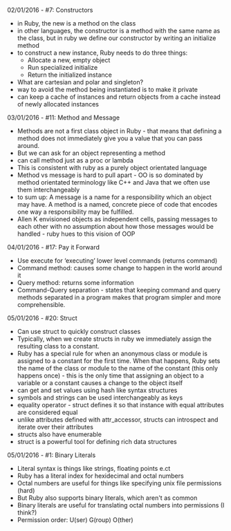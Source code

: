 02/01/2016 - #7: Constructors
  - in Ruby, the new is a method on the class
  - in other languages, the constructor is a method with the same name as the class, but in ruby we define our constructor by writing an initialize method
  - to construct a new instance, Ruby needs to do three things:
    - Allocate a new, empty object
    - Run specialized initialize
    - Return the initialized instance
  - What are cartesian and polar and singleton?
  - way to avoid the method being instantiated is to make it private
- can keep a cache of instances and return objects from a cache instead of newly allocated instances

03/01/2016 - #11: Method and Message
  - Methods are not a first class object in Ruby - that means that defining a method does not immediately give you a value that you can pass around.
  - But we can ask for an object representing a method
  - can call method just as a proc or lambda
  - This is consistent with ruby as a purely object orientated language
  - Method vs message is hard to pull apart -  OO is so dominated by method orientated terminology like C++ and Java that we often use them interchangeably
  - to sum up: A message is a name for a responsibility which an object may have. A method is a named, concrete piece of code that encodes one way a responsibility may be fulfilled.
  - Allen K envisioned objects as independent cells, passing messages to each other with no assumption about how those messages would be handled - ruby hues to this vision of OOP

04/01/2016 - #17: Pay it Forward
  - Use execute for ‘executing’ lower level commands (returns command)
  - Command method: causes some change to happen in the world around it
  - Query method: returns some information
  - Command-Query separation - states that keeping command and query methods separated in a program makes that program simpler and more comprehensible.

05/01/2016 - #20: Struct
  - Can use struct to quickly construct classes
  - Typically, when we create structs in ruby we immediately assign the resulting class to a constant.
  - Ruby has a special rule for when an anonymous class or module is assigned to a constant for the first time. When that happens, Ruby sets the name of the class or module to the name of the constant (this only happens once)  - this is the only time that assigning an object to a variable or a constant causes a change to the object itself
  - can get and set values using hash like syntax structures
  - symbols and strings can be used interchangeably as keys
  - equality operator - struct defines it so that instance with equal attributes are considered equal
  - unlike attributes defined with attr_accessor, structs can introspect and iterate over their attributes
  - structs also have enumerable
  - struct is a powerful tool for defining rich data structures

05/01/2016 - #1: Binary Literals
  - Literal syntax is things like strings, floating points e.ct
  - Ruby has a literal index for hexidecimal and octal numbers
  - Octal numbers are useful for things like specifying unix file permissions (hard)
  - But Ruby also supports binary literals, which aren't as common
  - Binary literals are useful for translating octal numbers into permissions (I think?)
  - Permission order: U(ser) G(roup) O(ther)
